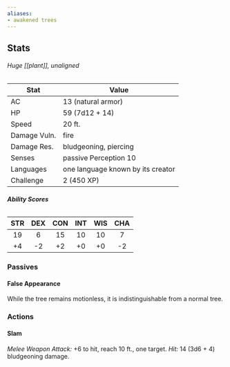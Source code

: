 ```yaml
---
aliases:
- awakened trees
---
```

## Stats
###### *Huge [[plant]], unaligned*
| Stat         | Value                             |
| ------------ | --------------------------------- |
| AC           | 13 (natural armor)                |
| HP           | 59 (7d12 + 14)                    |
| Speed        | 20 ft.                            |
| Damage Vuln. | fire                              |
| Damage Res.  | bludgeoning, piercing             |
| Senses       | passive Perception 10             |
| Languages    | one language known by its creator |
| Challenge    | 2 (450 XP)                        |
###### **Ability Scores**
| STR | DEX | CON | INT | WIS | CHA |
| :-: | :-: | :-: | :-: | :-: | :-: |
| 19  |  6  | 15  | 10  | 10  |  7  |
| +4  | -2  | +2  | +0  | +0  | -2  |
### Passives
#### False Appearance
While the tree remains motionless, it is indistinguishable from a normal tree.
### Actions
#### Slam
_Melee Weapon Attack:_ +6 to hit, reach 10 ft., one target. 
_Hit:_ 14 (3d6 + 4) bludgeoning damage.
